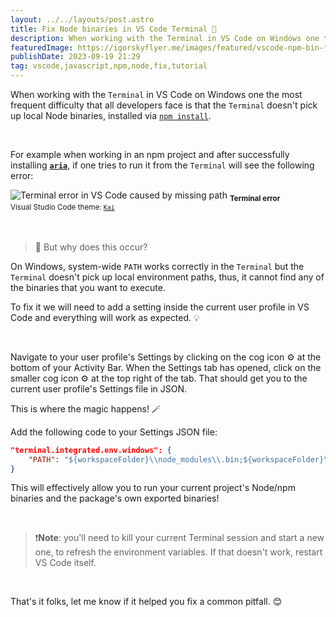 ```yaml
---
layout: ../../layouts/post.astro
title: Fix Node binaries in VS Code Terminal 🐢
description: When working with the Terminal in VS Code on Windows one the most frequent difficulty that all developers face is that the Terminal doesn’t pick up local Node binaries, installed via npm install.
featuredImage: https://igorskyflyer.me/images/featured/vscode-npm-bin-featured.png
publishDate: 2023-09-19 21:29
tag: vscode,javascript,npm,node,fix,tutorial
---
```


When working with the `Terminal` in VS Code on Windows one the most frequent difficulty that all developers face is that the `Terminal` doesn't pick up local Node binaries, installed via [`npm install`](https://docs.npmjs.com/cli/v8/commands/npm-install).

<br>

For example when working in an npm project and after successfully installing [**`aria`**](https://www.npmjs.com/package/@igor.dvlpr/aria), if one tries to run it from the `Terminal` will see the following error:

<div class="block--center">
	<img src="https://igorskyflyer.me/images/vscode-npm-bin-terminal.png" alt="Terminal error in VS Code caused by missing path">
	<sub><strong>Terminal error</strong></sub>
	<br>
	<sub>Visual Studio Code theme: <a href="https://github.com/igorskyflyer/vscode-theme-kai"><code>Kai</code></a></sub>
</div>

<br>
<br>

> 🤔 But why does this occur?

On Windows, system-wide `PATH` works correctly in the `Terminal` but the `Terminal` doesn't pick up local environment paths, thus, it cannot find any of the binaries that you want to execute.

To fix it we will need to add a setting inside the current user profile in VS Code and everything will work as expected. 💡

<br>

Navigate to your user profile's Settings by clicking on the cog icon ⚙️ at the bottom of your Activity Bar. When the Settings tab has opened, click on the smaller cog icon ⚙️ at the top right of the tab. That should get you to the current user profile's Settings file in JSON.

This is where the magic happens! 🪄

Add the following code to your Settings JSON file:

```json
"terminal.integrated.env.windows": {
	"PATH": "${workspaceFolder}\\node_modules\\.bin;${workspaceFolder}\\bin;${env:PATH}"
}
```

This will effectively allow you to run your current project's Node/npm binaries and the package's own exported binaries!

<br>

> ❗**Note**: you'll need to kill your current Terminal session and start a new one, to refresh the environment variables. If that doesn't work, restart VS Code itself.

<br>

That's it folks, let me know if it helped you fix a common pitfall. 😊
